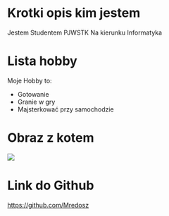 # Krotki opis kim jestem
Jestem Studentem PJWSTK
Na kierunku Informatyka

# Lista hobby
Moje Hobby to:

- Gotowanie
- Granie w gry
- Majsterkować przy samochodzie

# Obraz z kotem 

![](https://as1.ftcdn.net/v2/jpg/02/98/59/08/1000_F_298590885_hEOyoEVzK51KrhN9gnZMR1wVngkGOaFv.jpg)

# Link do Github  
https://github.com/Mredosz